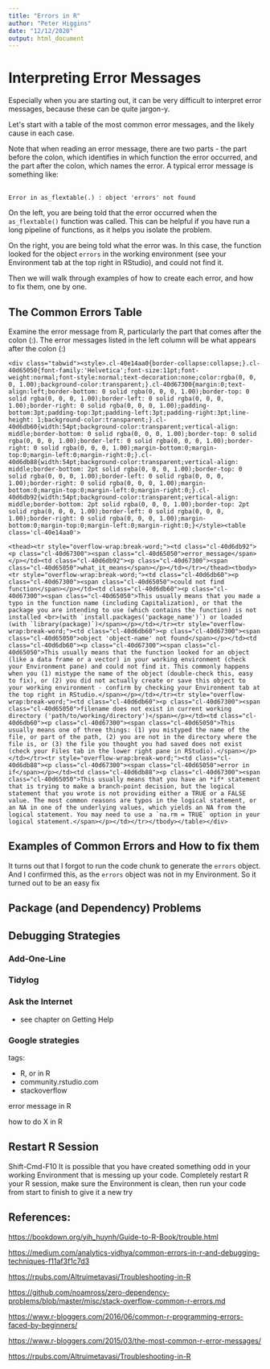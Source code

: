 ```yaml
---
title: "Errors in R"
author: "Peter Higgins"
date: "12/12/2020"
output: html_document
---
```




# Interpreting Error Messages

Especially when you are starting out, it can be very difficult to interpret error messages, because these can be quite jargon-y.

Let's start with a table of the most common error messages, and the likely cause in each case.

Note that when reading an error message, there are two parts - the part before the colon, which identifies in which function the error occurred, and the part after the colon, which names the error. A typical error message is something like:    
<br>

`Error in as_flextable(.) : object 'errors' not found`

On the left, you are being told that the error occurred when the `as_flextable()` function was called. This can be helpful if you have run a long pipeline of functions, as it helps you isolate the problem.

On the right, you are being told what the error was. In this case, the function looked for the object `errors` in the working environment (see your Environment tab at the top right in RStudio), and could not find it. 

Then we will walk through examples of how to create each error, and how to fix them, one by one.

## The Common Errors Table

Examine the error message from R, particularly the part that comes after the colon (:). The error messages listed in the left column will be what appears after the colon (:)


```{=html}
<div class="tabwid"><style>.cl-40e14aa0{border-collapse:collapse;}.cl-40d65050{font-family:'Helvetica';font-size:11pt;font-weight:normal;font-style:normal;text-decoration:none;color:rgba(0, 0, 0, 1.00);background-color:transparent;}.cl-40d67300{margin:0;text-align:left;border-bottom: 0 solid rgba(0, 0, 0, 1.00);border-top: 0 solid rgba(0, 0, 0, 1.00);border-left: 0 solid rgba(0, 0, 0, 1.00);border-right: 0 solid rgba(0, 0, 0, 1.00);padding-bottom:3pt;padding-top:3pt;padding-left:3pt;padding-right:3pt;line-height: 1;background-color:transparent;}.cl-40d6db60{width:54pt;background-color:transparent;vertical-align: middle;border-bottom: 0 solid rgba(0, 0, 0, 1.00);border-top: 0 solid rgba(0, 0, 0, 1.00);border-left: 0 solid rgba(0, 0, 0, 1.00);border-right: 0 solid rgba(0, 0, 0, 1.00);margin-bottom:0;margin-top:0;margin-left:0;margin-right:0;}.cl-40d6db88{width:54pt;background-color:transparent;vertical-align: middle;border-bottom: 2pt solid rgba(0, 0, 0, 1.00);border-top: 0 solid rgba(0, 0, 0, 1.00);border-left: 0 solid rgba(0, 0, 0, 1.00);border-right: 0 solid rgba(0, 0, 0, 1.00);margin-bottom:0;margin-top:0;margin-left:0;margin-right:0;}.cl-40d6db92{width:54pt;background-color:transparent;vertical-align: middle;border-bottom: 2pt solid rgba(0, 0, 0, 1.00);border-top: 2pt solid rgba(0, 0, 0, 1.00);border-left: 0 solid rgba(0, 0, 0, 1.00);border-right: 0 solid rgba(0, 0, 0, 1.00);margin-bottom:0;margin-top:0;margin-left:0;margin-right:0;}</style><table class='cl-40e14aa0'>
```

```{=html}
<thead><tr style="overflow-wrap:break-word;"><td class="cl-40d6db92"><p class="cl-40d67300"><span class="cl-40d65050">error_message</span></p></td><td class="cl-40d6db92"><p class="cl-40d67300"><span class="cl-40d65050">what_it_means</span></p></td></tr></thead><tbody><tr style="overflow-wrap:break-word;"><td class="cl-40d6db60"><p class="cl-40d67300"><span class="cl-40d65050">could not find function</span></p></td><td class="cl-40d6db60"><p class="cl-40d67300"><span class="cl-40d65050">This usually means that you made a typo in the function name (including Capitalization), or that the package you are intending to use (which contains the function) is not installed <br>(with `install.packages('package_name')`) or loaded (with `library(package)`)</span></p></td></tr><tr style="overflow-wrap:break-word;"><td class="cl-40d6db60"><p class="cl-40d67300"><span class="cl-40d65050">object 'object-name' not found</span></p></td><td class="cl-40d6db60"><p class="cl-40d67300"><span class="cl-40d65050">This usually means that the function looked for an object (like a data frame or a vector) in your working environment (check your Environment pane) and could not find it. This commonly happens when you (1) mistype the name of the object (double-check this, easy to fix), or (2) you did not actually create or save this object to your working environment - confirm by checking your Environment tab at the top right in RStudio.</span></p></td></tr><tr style="overflow-wrap:break-word;"><td class="cl-40d6db60"><p class="cl-40d67300"><span class="cl-40d65050">filename does not exist in current working directory ('path/to/working/directory')</span></p></td><td class="cl-40d6db60"><p class="cl-40d67300"><span class="cl-40d65050">This usually means one of three things: (1) you mistyped the name of the file, or part of the path, (2) you are not in the directory where the file is, or (3) the file you thought you had saved does not exist (check your Files tab in the lower right pane in RStudio).</span></p></td></tr><tr style="overflow-wrap:break-word;"><td class="cl-40d6db88"><p class="cl-40d67300"><span class="cl-40d65050">error in if</span></p></td><td class="cl-40d6db88"><p class="cl-40d67300"><span class="cl-40d65050">This usually means that you have an *if* statement that is trying to make a branch-point decision, but the logical statement that you wrote is not providing either a TRUE or a FALSE value. The most common reasons are typos in the logical statement, or an NA in one of the underlying values, which yields an NA from the logical statement. You may need to use a `na.rm = TRUE` option in your logical statement.</span></p></td></tr></tbody></table></div>
```


## Examples of Common Errors and How to fix them

It turns out that I forgot to run the code chunk to generate the `errors` object. And I confirmed this, as the `errors` object was not in my Environment. So it turned out to be an easy fix


## Package (and Dependency) Problems

## Debugging Strategies


### Add-One-Line

### Tidylog

### Ask the Internet
 - see chapter on Getting Help
 
### Google strategies

tags:  
- R, or in R
- community.rstudio.com
- stackoverflow

error message in R

how to do X in R

## Restart R Session
Shift-Cmd-F10
It is possible that you have created something odd in your working Environment that is messing up your code. 
Completely restart R your R session, make sure the Environment is clean, then run your code from start to finish to give it a new try




## References:

https://bookdown.org/yih_huynh/Guide-to-R-Book/trouble.html

https://medium.com/analytics-vidhya/common-errors-in-r-and-debugging-techniques-f11af3f1c7d3

https://rpubs.com/Altruimetavasi/Troubleshooting-in-R

https://github.com/noamross/zero-dependency-problems/blob/master/misc/stack-overflow-common-r-errors.md

https://www.r-bloggers.com/2016/06/common-r-programming-errors-faced-by-beginners/

https://www.r-bloggers.com/2015/03/the-most-common-r-error-messages/

https://rpubs.com/Altruimetavasi/Troubleshooting-in-R 
